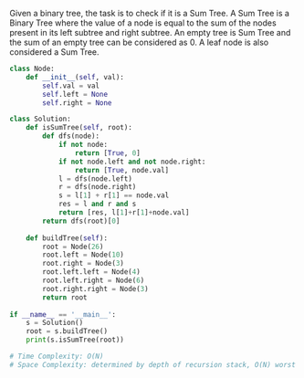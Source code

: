 Given a binary tree, the task is to check if it is a Sum Tree. A Sum Tree is a Binary Tree where the value of a node is equal to the sum of the nodes present in its left subtree and right subtree. An empty tree is Sum Tree and the sum of an empty tree can be considered as 0. A leaf node is also considered a Sum Tree.

```python
class Node:
    def __init__(self, val):
        self.val = val
        self.left = None
        self.right = None

class Solution:
    def isSumTree(self, root):
        def dfs(node):
            if not node:
                return [True, 0]
            if not node.left and not node.right:
                return [True, node.val]
            l = dfs(node.left)
            r = dfs(node.right)
            s = l[1] + r[1] == node.val
            res = l and r and s
            return [res, l[1]+r[1]+node.val]
        return dfs(root)[0]
    
    def buildTree(self):
        root = Node(26)
        root.left = Node(10)
        root.right = Node(3)
        root.left.left = Node(4)
        root.left.right = Node(6)
        root.right.right = Node(3)
        return root
        
if __name__ == '__main__':
    s = Solution()
    root = s.buildTree()
    print(s.isSumTree(root))

# Time Complexity: O(N)
# Space Complexity: determined by depth of recursion stack, O(N) worst case on a skewed tree, O(log n) on average
```